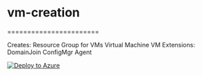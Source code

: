 # vm-creation
=======================

Creates:
Resource Group for VMs
Virtual Machine
VM Extensions:
DomainJoin
ConfigMgr Agent


[![Deploy to Azure](https://aka.ms/deploytoazurebutton)](https://portal.azure.com/#create/Microsoft.Template/uri/https%3A%2F%2Fgithub.com%2Folaholtberget%2Fvm%2Fblob%2Fmain%2Fmain.json)
